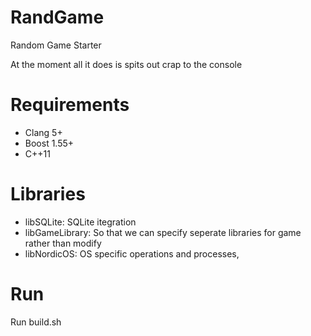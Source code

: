 RandGame
========

Random Game Starter

At the moment all it does is spits out crap to the console

# Requirements
 - Clang 5+
 - Boost 1.55+
 - C++11

# Libraries
 - libSQLite: SQLite itegration
 - libGameLibrary: So that we can specify seperate libraries for game rather than modify
 - libNordicOS: OS specific operations and processes, 

# Run
Run build.sh
